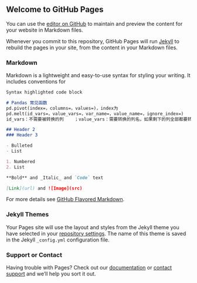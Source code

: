 ## Welcome to GitHub Pages

You can use the [editor on GitHub](https://github.com/Janayt/Janayt.github.io/edit/main/docs/index.md) to maintain and preview the content for your website in Markdown files.

Whenever you commit to this repository, GitHub Pages will run [Jekyll](https://jekyllrb.com/) to rebuild the pages in your site, from the content in your Markdown files.

### Markdown

Markdown is a lightweight and easy-to-use syntax for styling your writing. It includes conventions for

```markdown
Syntax highlighted code block

# Pandas 常见函数
pd.pivot(index=，columns=，values=)，index为
pd.melt(id_vars=，value_vars=，var_name=，value_name=，ignore_index=)
id_vars：不需要被转换的列	；value_vars：需要转换的列名，如果剩下的列全部都要转换，就不用写了。var_name和value_name是自定义设置对应的列名。col_level :如果列是MultiIndex，则使用此级别。

## Header 2
### Header 3

- Bulleted
- List

1. Numbered
2. List

**Bold** and _Italic_ and `Code` text

[Link](url) and ![Image](src)
```

For more details see [GitHub Flavored Markdown](https://guides.github.com/features/mastering-markdown/).

### Jekyll Themes

Your Pages site will use the layout and styles from the Jekyll theme you have selected in your [repository settings](https://github.com/Janayt/Janayt.github.io/settings). The name of this theme is saved in the Jekyll `_config.yml` configuration file.

### Support or Contact

Having trouble with Pages? Check out our [documentation](https://docs.github.com/categories/github-pages-basics/) or [contact support](https://support.github.com/contact) and we’ll help you sort it out.
